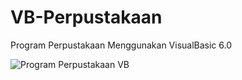 # VB-Perpustakaan
Program Perpustakaan Menggunakan VisualBasic 6.0

![Program Perpustakaan VB](https://github.com/novri3h/VB-KinerjaKaryawan/assets/25641359/baecf5c1-4daf-4907-82a3-1185a98e8ff9)
